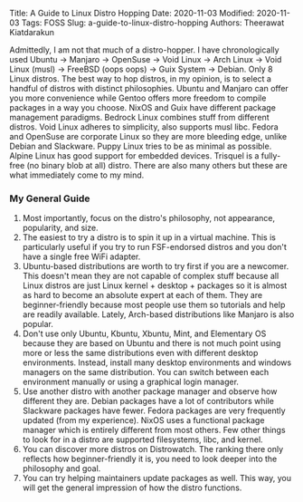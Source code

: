 Title: A Guide to Linux Distro Hopping
Date: 2020-11-03
Modified: 2020-11-03
Tags: FOSS
Slug: a-guide-to-linux-distro-hopping
Authors: Theerawat Kiatdarakun

Admittedly, I am not that much of a distro-hopper. I have chronologically used Ubuntu -> Manjaro -> OpenSuse -> Void Linux -> Arch Linux -> Void Linux (musl) -> FreeBSD (oops oops) -> Guix System -> Debian. Only 8 Linux distros. The best way to hop distros, in my opinion, is to select a handful of distros with distinct philosophies. Ubuntu and Manjaro can offer you more convenience while Gentoo offers more freedom to compile packages in a way you choose. NixOS and Guix have different package management paradigms. Bedrock Linux combines stuff from different distros. Void Linux adheres to simplicity, also supports musl libc. Fedora and OpenSuse are corporate Linux so they are more bleeding edge, unlike Debian and Slackware. Puppy Linux tries to be as minimal as possible. Alpine Linux has good support for embedded devices. Trisquel is a fully-free (no binary blob at all) distro. There are also many others but these are what immediately come to my mind.

### My General Guide

1. Most importantly, focus on the distro's philosophy, not appearance, popularity, and size.
2. The easiest to try a distro is to spin it up in a virtual machine. This is particularly useful if you try to run FSF-endorsed distros and you don't have a single free WiFi adapter.
3. Ubuntu-based distributions are worth to try first if you are a newcomer. This doesn't mean they are not capable of complex stuff because all Linux distros are just Linux kernel + desktop + packages so it is almost as hard to become an absolute expert at each of them. They are beginner-friendly because most people use them so tutorials and help are readily available. Lately, Arch-based distributions like Manjaro is also popular.
4. Don't use only Ubuntu, Kbuntu, Xbuntu, Mint, and Elementary OS because they are based on Ubuntu and there is not much point using more or less the same distributions even with different desktop environments. Instead, install many desktop environments and windows managers on the same distribution. You can switch between each environment manually or using a graphical login manager.
5. Use another distro with another package manager and observe how different they are. Debian packages have a lot of contributors while Slackware packages have fewer. Fedora packages are very frequently updated (from my experience). NixOS uses a functional package manager which is entirely different from most others. Few other things to look for in a distro are supported filesystems, libc, and kernel.
6. You can discover more distros on Distrowatch. The ranking there only reflects how beginner-friendly it is, you need to look deeper into the philosophy and goal.
7. You can try helping maintainers update packages as well. This way, you will get the general impression of how the distro functions.
